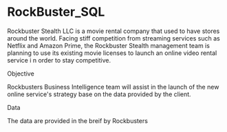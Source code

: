 # RockBuster_SQL

Rockbuster Stealth LLC is a movie rental company that used to have stores around the world. Facing stiff competition from streaming services such as Netflix and Amazon Prime, the Rockbuster Stealth management team is planning to use its existing movie licenses to launch an online video rental service i n order to stay competitive.

Objective

Rockbusters Business Intelligence team will assist in the launch of the new online service's strategy base on the data provided by the client. 
 

Data

The data are provided in the breif by Rockbusters
